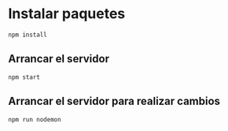 # 

# Instalar paquetes
```
npm install
```
## Arrancar el servidor
```
npm start
```

## Arrancar el servidor para realizar cambios
```
npm run nodemon
```